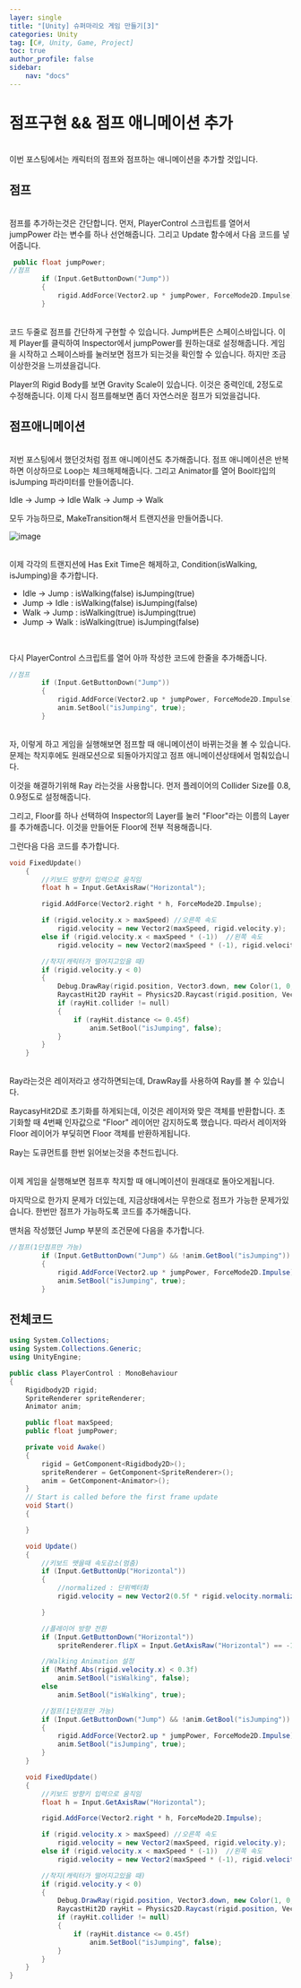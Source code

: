 ```yaml
---
layer: single
title: "[Unity] 슈퍼마리오 게임 만들기[3]"
categories: Unity
tag: [C#, Unity, Game, Project]
toc: true
author_profile: false
sidebar: 
    nav: "docs"
---
```



# 점프구현 && 점프 애니메이션 추가

<br/>
이번 포스팅에서는 캐릭터의 점프와 점프하는 애니메이션을 추가할 것입니다.
<br/>


## 점프

<br/>
점프를 추가하는것은 간단합니다.
먼저, PlayerControl 스크립트를 열어서 jumpPower 라는 변수를 하나 선언해줍니다.
그리고 Update 함수에서 다음 코드를 넣어줍니다.
<br/>


```C++
 public float jumpPower;
//점프
        if (Input.GetButtonDown("Jump"))
        {
            rigid.AddForce(Vector2.up * jumpPower, ForceMode2D.Impulse);
        }
```

<br/>
코드 두줄로 점프를 간단하게 구현할 수 있습니다. 
Jump버튼은 스페이스바입니다.
이제 Player를 클릭하여 Inspector에서 jumpPower를 원하는대로 설정해줍니다.
게임을 시작하고 스페이스바를 눌러보면 점프가 되는것을 확인할 수 있습니다.
하지만 조금 이상한것을 느끼셨을겁니다.

Player의 Rigid Body를 보면 Gravity Scale이 있습니다. 이것은 중력인데, 2정도로 수정해줍니다.
이제 다시 점프를해보면 좀더 자연스러운 점프가 되었을겁니다.
<br/>


## 점프애니메이션

<br/>저번 포스팅에서 했던것처럼 점프 애니메이션도 추가해줍니다.
점프 애니메이션은 반복하면 이상하므로 Loop는 체크해제해줍니다.
그리고 Animator를 열어 Bool타입의 isJumping 파라미터를 만들어줍니다.

Idle -> Jump -> Idle
Walk -> Jump -> Walk

모두 가능하므로, MakeTransition해서 트랜지션을 만들어줍니다.
<br/>

![image](/images/2023-07-10/capture_1.png)



<br/>
이제 각각의 트랜지션에 Has Exit Time은 해제하고, Condition(isWalking, isJumping)을 추가합니다.

- Idle -> Jump : isWalking(false) isJumping(true)
- Jump -> Idle : isWalking(false) isJumping(false)
- Walk -> Jump : isWalking(true) isJumping(true)
- Jump -> Walk : isWalking(true) isJumping(false)

<br/>


다시 PlayerControl 스크립트를 열어 아까 작성한 코드에 한줄을 추가해줍니다.

```c
//점프
        if (Input.GetButtonDown("Jump"))
        {
            rigid.AddForce(Vector2.up * jumpPower, ForceMode2D.Impulse);
            anim.SetBool("isJumping", true);        
        }
```


<br/>
자, 이렇게 하고 게임을 실행해보면 점프할 때 애니메이션이 바뀌는것을 볼 수 있습니다.
문제는 착지후에도 원래모션으로 되돌아가지않고 점프 애니메이션상태에서 멈춰있습니다.

이것을 해결하기위해 Ray 라는것을 사용합니다.
먼저 플레이어의 Collider Size를 0.8, 0.9정도로 설정해줍니다.

그리고, Floor를 하나 선택하여 Inspector의 Layer를 눌러 "Floor"라는 이름의 Layer를 추가해줍니다.
이것을 만들어둔 Floor에 전부 적용해줍니다.

그런다음 다음 코드를 추가합니다.
<br/>

```C++
void FixedUpdate()
    {
        //키보드 방향키 입력으로 움직임
        float h = Input.GetAxisRaw("Horizontal");

        rigid.AddForce(Vector2.right * h, ForceMode2D.Impulse);

        if (rigid.velocity.x > maxSpeed) //오른쪽 속도
            rigid.velocity = new Vector2(maxSpeed, rigid.velocity.y);
        else if (rigid.velocity.x < maxSpeed * (-1))  //왼쪽 속도
            rigid.velocity = new Vector2(maxSpeed * (-1), rigid.velocity.y);

        //착지(캐릭터가 떨어지고있을 때)
        if (rigid.velocity.y < 0)
        {
            Debug.DrawRay(rigid.position, Vector3.down, new Color(1, 0, 0));
            RaycastHit2D rayHit = Physics2D.Raycast(rigid.position, Vector3.down, 1, LayerMask.GetMask("Floor"));
            if (rayHit.collider != null)
            {
                if (rayHit.distance <= 0.45f)
                    anim.SetBool("isJumping", false);
            }
        }
    }
```


<br/>
Ray라는것은 레이저라고 생각하면되는데, DrawRay를 사용하여 Ray를 볼 수 있습니다.

RaycasyHit2D로 초기화를 하게되는데, 이것은 레이저와 맞은 객체를 반환합니다. 초기화할 때 4번째 인자값으로 
"Floor" 레이어만 감지하도록 했습니다. 따라서 레이저와 Floor 레이어가 부딪히면 Floor 객체를 반환하게됩니다.

Ray는 도큐먼트를 한번 읽어보는것을 추천드립니다.
<br/>


<br/>
이제 게임을 실행해보면 점프후 착지할 때 애니메이션이 원래대로 돌아오게됩니다.

마지막으로 한가지 문제가 더있는데, 지금상태에서는 무한으로 점프가 가능한 문제가있습니다.
한번만 점프가 가능하도록 코드를 추가해줍니다.

맨처음 작성했던 Jump 부분의 조건문에 다음을 추가합니다.
<br/>

```c#
//점프(1단점프만 가능)
        if (Input.GetButtonDown("Jump") && !anim.GetBool("isJumping"))
        {
            rigid.AddForce(Vector2.up * jumpPower, ForceMode2D.Impulse);
            anim.SetBool("isJumping", true);        
        }
```





## 전체코드

```c#
using System.Collections;
using System.Collections.Generic;
using UnityEngine;

public class PlayerControl : MonoBehaviour
{
    Rigidbody2D rigid;
    SpriteRenderer spriteRenderer;
    Animator anim;

    public float maxSpeed;
    public float jumpPower;

    private void Awake()
    {
        rigid = GetComponent<Rigidbody2D>();
        spriteRenderer = GetComponent<SpriteRenderer>();
        anim = GetComponent<Animator>();
    }
    // Start is called before the first frame update
    void Start()
    {

    }

    void Update()
    {
        //키보드 뗏을때 속도감소(멈춤)
        if (Input.GetButtonUp("Horizontal"))
        {
            //normalized : 단위벡터화
            rigid.velocity = new Vector2(0.5f * rigid.velocity.normalized.x, rigid.velocity.y);

        }

        //플레이어 방향 전환
        if (Input.GetButtonDown("Horizontal"))
            spriteRenderer.flipX = Input.GetAxisRaw("Horizontal") == -1;

        //Walking Animation 설정
        if (Mathf.Abs(rigid.velocity.x) < 0.3f)
            anim.SetBool("isWalking", false);
        else
            anim.SetBool("isWalking", true);

        //점프(1단점프만 가능)
        if (Input.GetButtonDown("Jump") && !anim.GetBool("isJumping"))
        {
            rigid.AddForce(Vector2.up * jumpPower, ForceMode2D.Impulse);
            anim.SetBool("isJumping", true);        
        }
    }

    void FixedUpdate()
    {
        //키보드 방향키 입력으로 움직임
        float h = Input.GetAxisRaw("Horizontal");

        rigid.AddForce(Vector2.right * h, ForceMode2D.Impulse);

        if (rigid.velocity.x > maxSpeed) //오른쪽 속도
            rigid.velocity = new Vector2(maxSpeed, rigid.velocity.y);
        else if (rigid.velocity.x < maxSpeed * (-1))  //왼쪽 속도
            rigid.velocity = new Vector2(maxSpeed * (-1), rigid.velocity.y);

        //착지(캐릭터가 떨어지고있을 때)
        if (rigid.velocity.y < 0)
        {
            Debug.DrawRay(rigid.position, Vector3.down, new Color(1, 0, 0));
            RaycastHit2D rayHit = Physics2D.Raycast(rigid.position, Vector3.down, 1, LayerMask.GetMask("Floor"));
            if (rayHit.collider != null)
            {
                if (rayHit.distance <= 0.45f)
                    anim.SetBool("isJumping", false);
            }
        }
    }
}

```
